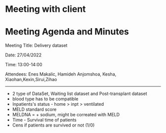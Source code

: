# Meeting with client

# Meeting Agenda and Minutes

Meeting Title: Delivery dataset

Date: 27/04/2022

Time: 13:00-14:00

Attendees:  Enes Makalic, Hamideh Anjomshoa, Kesha, Xiaohan,Kexin,Sirui,Zihao

______________________________________________________________________________________________________

- 2 type of DataSet, Waiting list dataset and Post-transplant dataset
- blood type has to be compatible
- Inpatients's status - home > inpt > ventilated
- MELD standard score
- MELDNA = + sodium, might be correated with MELD
- Time - Survival time of patients
- Cens if patients are survived or not (1/0)
